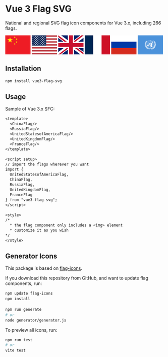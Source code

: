 # Vue 3 Flag SVG

National and regional SVG flag icon components for Vue 3.x, including 266 flags.

<img src="./packages/assets/cn.svg" width="80" alt="China Flag" title="China"/>
<img src="./packages/assets/us.svg" width="80" alt="U.S. Flag" title="U.S."/>
<img src="./packages/assets/gb.svg" width="80" alt="U.K. Flag" title="U.K."/>
<img src="./packages/assets/fr.svg" width="80" alt="France Flag" title="France"/>
<img src="./packages/assets/ru.svg" width="80" alt="Russia Flag" title="Russia"/>
<img src="./packages/assets/un.svg" width="80" alt="U.N. Flag" title="U.N."/>

## Installation

```bash
npm install vue3-flag-svg
```

## Usage

Sample of Vue 3.x SFC:

```vue
<template>
  <ChinaFlag/>
  <RussiaFlag/>
  <UnitedStatesofAmericaFlag/>
  <UnitedKingdomFlag/>
  <FranceFlag/>
</template>

<script setup>
// import the flags wherever you want
import {
  UnitedStatesofAmericaFlag,
  ChinaFlag,
  RussiaFlag,
  UnitedKingdomFlag,
  FranceFlag
} from "vue3-flag-svg";
</script>

<style>
/* 
  * the flag component only includes a <img> element
  * customize it as you wish 
*/
</style>
```

## Generator Icons

This package is based on [flag-icons](https://www.npmjs.com/package/flag-icons).

If you download this repository from GitHub, and want to update flag components, run:

```bash
npm update flag-icons
npm install

npm run generate
# or
node generator/generator.js
```

To preview all icons, run:

```bash
npm run test
# or
vite test
```